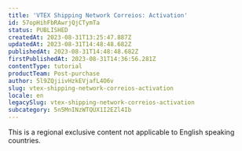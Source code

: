 ```yaml
---
title: 'VTEX Shipping Network Correios: Activation'
id: 57opHihFbRAwrjQjCTymTa
status: PUBLISHED
createdAt: 2023-08-31T13:25:47.887Z
updatedAt: 2023-08-31T14:48:48.682Z
publishedAt: 2023-08-31T14:48:48.682Z
firstPublishedAt: 2023-08-31T14:36:56.281Z
contentType: tutorial
productTeam: Post-purchase
author: 5l9ZQjiivHzkEVjafL4O6v
slug: vtex-shipping-network-correios-activation
locale: en
legacySlug: vtex-shipping-network-correios-activation
subcategory: 5n5MnINzWTQUX1I2EZl4Ib
---
```


<div class="alert alert-warning" role="alert">
This is a regional exclusive content not applicable to English speaking countries.
</div>
